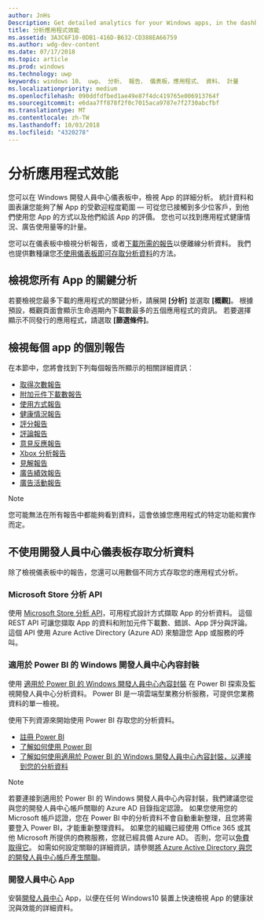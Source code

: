 ```yaml
---
author: JnHs
Description: Get detailed analytics for your Windows apps, in the dashboard or via other methods.
title: 分析應用程式效能
ms.assetid: 3A3C6F10-0DB1-416D-B632-CD388EA66759
ms.author: wdg-dev-content
ms.date: 07/17/2018
ms.topic: article
ms.prod: windows
ms.technology: uwp
keywords: windows 10、 uwp、 分析、 報告、 儀表板，應用程式、 資料、 計量
ms.localizationpriority: medium
ms.openlocfilehash: 090ddfdfbed1ae49e87f4dc419765e006913764f
ms.sourcegitcommit: e6daa7ff878f2f0c7015aca9787e7f2730abcfbf
ms.translationtype: MT
ms.contentlocale: zh-TW
ms.lasthandoff: 10/03/2018
ms.locfileid: "4320278"
---
```

# <a name="analyze-app-performance"></a>分析應用程式效能

您可以在 Windows 開發人員中心儀表板中，檢視 App 的詳細分析。 統計資料和圖表讓您能夠了解 App 的受歡迎程度範圍 — 可從您已接觸到多少位客戶，到他們使用您 App 的方式以及他們給該 App 的評價。 您也可以找到應用程式健康情況、廣告使用量等的計量。

您可以在儀表板中檢視分析報告，或者[下載所需的報告](download-analytic-reports.md)以便離線分析資料。 我們也提供數種讓您[不使用儀表板即可存取分析資料](#no-dashboard)的方法。

## <a name="view-key-analytics-for-all-your-apps"></a>檢視您所有 App 的關鍵分析

若要檢視您最多下載的應用程式的關鍵分析，請展開 **\[分析\]** 並選取 **\[概觀\]**。 根據預設，概觀頁面會顯示生命週期內下載數最多的五個應用程式的資訊。 若要選擇顯示不同發行的應用程式，請選取 **\[篩選條件\]**。

## <a name="view-individual-reports-for-each-app"></a>檢視每個 app 的個別報告

在本節中，您將會找到下列每個報告所顯示的相關詳細資訊：

-   [取得次數報告](acquisitions-report.md)
-   [附加元件下載數報告](add-on-acquisitions-report.md)
-   [使用方式報告](usage-report.md)
-   [健康情況報告](health-report.md)
-   [評分報告](ratings-report.md)
-   [評論報告](reviews-report.md)
-   [意見反應報告](feedback-report.md)
-   [Xbox 分析報告](xbox-analytics-report.md)
-   [見解報告](insights-report.md)
-   [廣告績效報告](advertising-performance-report.md)
-   [廣告活動報告](promote-your-app-report.md)


> [!NOTE]
> 您可能無法在所有報告中都能夠看到資料，這會依據您應用程式的特定功能和實作而定。

<span id="no-dashboard"/>

## <a name="access-analytics-data-without-using-the-dev-center-dashboard"></a>不使用開發人員中心儀表板存取分析資料

除了檢視儀表板中的報告，您還可以用數個不同方式存取您的應用程式分析。

### <a name="microsoft-store-analytics-api"></a>Microsoft Store 分析 API

使用 [Microsoft Store 分析 API](../monetize/access-analytics-data-using-windows-store-services.md)，可用程式設計方式擷取 App 的分析資料。 這個 REST API 可讓您擷取 App 的資料和附加元件下載數、錯誤、App 評分與評論。 這個 API 使用 Azure Active Directory (Azure AD) 來驗證您 App 或服務的呼叫。

### <a name="windows-dev-center-content-pack-for-power-bi"></a>適用於 Power BI 的 Windows 開發人員中心內容封裝

使用 [適用於 Power BI 的 Windows 開發人員中心內容封裝](https://powerbi.microsoft.com/documentation/powerbi-content-pack-windows-dev-center/) 在 Power BI 探索及監視開發人員中心分析資料。 Power BI 是一項雲端型業務分析服務，可提供您業務資料的單一檢視。

使用下列資源來開始使用 Power BI 存取您的分析資料。

* [註冊 Power BI](https://powerbi.microsoft.com/documentation/powerbi-service-self-service-signup-for-power-bi/)
* [了解如何使用 Power BI](https://powerbi.microsoft.com/guided-learning/)
* [了解如何使用適用於 Power BI 的 Windows 開發人員中心內容封裝，以連接到您的分析資料](https://powerbi.microsoft.com/documentation/powerbi-content-pack-windows-dev-center/)

> [!NOTE]
> 若要連接到適用於 Power BI 的 Windows 開發人員中心內容封裝，我們建議您從與您的開發人員中心帳戶關聯的 Azure AD 目錄指定認證。 如果您使用您的 Microsoft 帳戶認證，您在 Power BI 中的分析資料不會自動重新整理，且您將需要登入 Power BI，才能重新整理資料。 如果您的組織已經使用 Office 365 或其他 Microsoft 所提供的商務服務，您就已經具備 Azure AD。 否則，您可以[免費取得它](http://go.microsoft.com/fwlink/p/?LinkId=703757)。 如需如何設定關聯的詳細資訊，請參閱[將 Azure Active Directory 與您的開發人員中心帳戶產生關聯](associate-azure-ad-with-dev-center.md)。

### <a name="dev-center-app"></a>開發人員中心 App

安裝[開發人員中心](https://www.microsoft.com/store/apps/dev-center/9nblggh4r5ws) App，以便在任何 Windows10 裝置上快速檢視 App 的健康狀況與效能的詳細資料。

